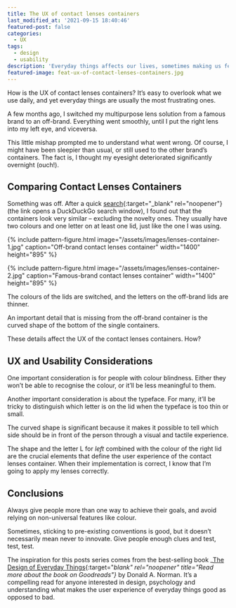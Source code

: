 ```yaml
---
title: The UX of contact lenses containers
last_modified_at: '2021-09-15 18:40:46'
featured-post: false
categories:
  - UX
tags:
  - design
  - usability
description: 'Everyday things affects our lives, sometimes making us feel frustrated. This time I analyse the UX of contact lenses containers.'
featured-image: feat-ux-of-contact-lenses-containers.jpg
---
```

<p class="lead">How is the UX of contact lenses containers? It’s easy to overlook what we use daily, and yet everyday things are usually the most frustrating ones.</p>

<!--more-->

A few months ago, I switched my multipurpose lens solution from a famous brand to an off-brand. Everything went smoothly, until I put the right lens into my left eye, and viceversa.

This little mishap prompted me to understand what went wrong. Of course, I might have been sleepier than usual, or still used to the other brand’s containers. The fact is, I thought my eyesight deteriorated significantly overnight (ouch!).

## Comparing Contact Lenses Containers

Something was off. After a quick [search](https://duckduckgo.com/?q=contact+lenses+container&t=ffab&atb=v281-1&iar=images&iax=images&ia=images){:target="_blank" rel="noopener"} (the link opens a DuckDuckGo search window), I found out that the containers look very similar – excluding the novelty ones. They usually have two colours and one letter on at least one lid, just like the one I was using.

{% include pattern-figure.html image="/assets/images/lenses-container-1.jpg" caption="Off-brand contact lenses container" width="1400" height="895" %}

{% include pattern-figure.html image="/assets/images/lenses-container-2.jpg" caption="Famous-brand contact lenses container" width="1400" height="895" %}

The colours of the lids are switched, and the letters on the off-brand lids are thinner.

An important detail that is missing from the off-brand container is the curved shape of the bottom of the single containers.

These details affect the UX of the contact lenses containers. How?

## UX and Usability Considerations

One important consideration is for people with colour blindness. Either they won’t be able to recognise the colour, or it’ll be less meaningful to them.

Another important consideration is about the typeface. For many, it’ll be tricky to distinguish which letter is on the lid when the typeface is too thin or small.

The curved shape is significant because it makes it possible to tell which side should be in front of the person through a visual and tactile experience.

The shape and the letter L for _left_ combined with the colour of the right lid are the crucial elements that define the user experience of the contact lenses container. When their implementation is correct, I know that I’m going to apply my lenses correctly.

## Conclusions

Always give people more than one way to achieve their goals, and avoid relying on non-universal features like colour.

Sometimes, sticking to pre-existing conventions is good, but it doesn’t necessarily mean never to innovate. Give people enough clues and test, test, test.

The inspiration for this posts series comes from the best-selling book _[The Design of Everyday Things](https://www.goodreads.com/book/show/840.The_Design_of_Everyday_Things){:target="_blank" rel="noopener" title="Read more about the book on Goodreads"}_ by Donald A. Norman. It’s a compelling read for anyone interested in design, psychology and understanding what makes the user experience of everyday things good as opposed to bad.

<!-- <small>Photo by [David Travis](https://unsplash.com/photos/WC6MJ0kRzGw){:target="_blank" rel="noopener"} on Unsplash</small> -->
